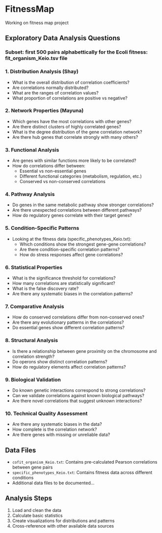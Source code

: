 # FitnessMap
Working on fitness map project
## Exploratory Data Analysis Questions

### Subset: first 500 pairs alphabettically for the Ecoli fitness: fit_organism_Keio.tsv file 

### 1. Distribution Analysis (Shay)
- What is the overall distribution of correlation coefficients? 
- Are correlations normally distributed?
- What are the ranges of correlation values?
- What proportion of correlations are positive vs negative?

### 2. Network Properties (Mayuna)
- Which genes have the most correlations with other genes?
- Are there distinct clusters of highly correlated genes?
- What is the degree distribution of the gene correlation network?
- Are there hub genes that correlate strongly with many others?

### 3. Functional Analysis 
- Are genes with similar functions more likely to be correlated?
- How do correlations differ between:
  * Essential vs non-essential genes
  * Different functional categories (metabolism, regulation, etc.)
  * Conserved vs non-conserved correlations

### 4. Pathway Analysis
- Do genes in the same metabolic pathway show stronger correlations?
- Are there unexpected correlations between different pathways?
- How do regulatory genes correlate with their target genes?

### 5. Condition-Specific Patterns
- Looking at the fitness data (specific_phenotypes_Keio.txt):
  * Which conditions show the strongest gene-gene correlations?
  * Are there condition-specific correlation patterns?
  * How do stress responses affect gene correlations?

### 6. Statistical Properties
- What is the significance threshold for correlations?
- How many correlations are statistically significant?
- What is the false discovery rate?
- Are there any systematic biases in the correlation patterns?

### 7. Comparative Analysis
- How do conserved correlations differ from non-conserved ones?
- Are there any evolutionary patterns in the correlations?
- Do essential genes show different correlation patterns?

### 8. Structural Analysis
- Is there a relationship between gene proximity on the chromosome and correlation strength?
- Do operons show distinct correlation patterns?
- How do regulatory elements affect correlation patterns?

### 9. Biological Validation
- Do known genetic interactions correspond to strong correlations?
- Can we validate correlations against known biological pathways?
- Are there novel correlations that suggest unknown interactions?

### 10. Technical Quality Assessment
- Are there any systematic biases in the data?
- How complete is the correlation network?
- Are there genes with missing or unreliable data?

## Data Files
- `cofit_organism_Keio.txt`: Contains pre-calculated Pearson correlations between gene pairs
- `specific_phenotypes_Keio.txt`: Contains fitness data across different conditions
- Additional data files to be documented...

## Analysis Steps
1. Load and clean the data
2. Calculate basic statistics
3. Create visualizations for distributions and patterns
4. Cross-reference with other available data sources